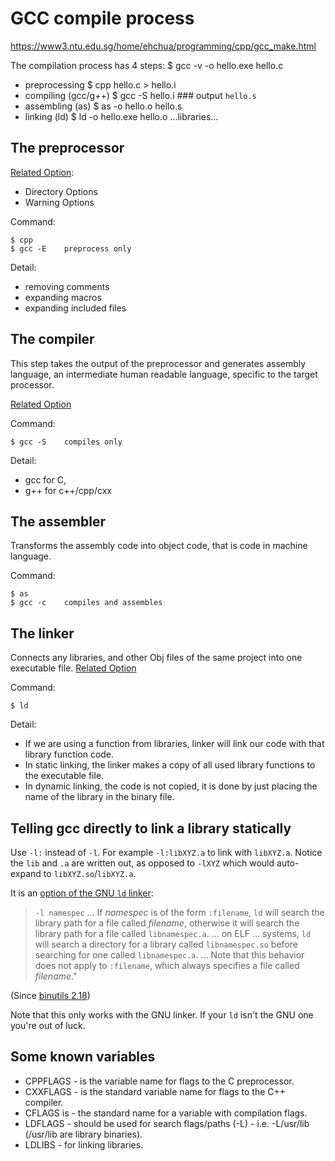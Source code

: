 GCC compile process
===================
https://www3.ntu.edu.sg/home/ehchua/programming/cpp/gcc_make.html

The compilation process has 4 steps:    $ gcc -v -o hello.exe hello.c
- preprocessing                         $ cpp hello.c > hello.i
- compiling (gcc/g++)                   $ gcc -S hello.i    ### output `hello.s`
- assembling (as)                       $ as -o hello.o hello.s
- linking (ld)                          $ ld -o hello.exe hello.o ...libraries...

The preprocessor
----------------
[Related Option](https://gcc.gnu.org/onlinedocs/gcc/Preprocessor-Options.html):
- Directory Options
- Warning Options

Command:

    $ cpp
    $ gcc -E    preprocess only

Detail:
- removing comments
- expanding macros
- expanding included files

The compiler
------------
This step takes the output of the preprocessor and generates assembly language, an intermediate
human readable language, specific to the target processor.

[Related Option](https://caiorss.github.io/C-Cpp-Notes/compiler-flags-options.html#org3aa59c3)

Command:

    $ gcc -S    compiles only

Detail:
- gcc for C,
- g++ for c++/cpp/cxx

The assembler
-------------
Transforms the assembly code into object code, that is code in machine language.

Command:

    $ as
    $ gcc -c    compiles and assembles

The linker
----------
Connects any libraries, and other Obj files of the same project into one executable file.
[Related Option](https://gcc.gnu.org/onlinedocs/gcc/Link-Options.html)

Command:

    $ ld

Detail:
- If we are using a function from libraries, linker will link our code with that library function code.
- In static linking, the linker makes a copy of all used library functions to the executable file.
- In dynamic linking, the code is not copied, it is done by just placing the name of the library in the binary file.

Telling gcc directly to link a library statically
-------------------------------------

Use `-l:` instead of `-l`. For example `-l:libXYZ.a` to link with `libXYZ.a`. Notice the `lib` and `.a` are written out, as opposed to `-lXYZ` which would auto-expand to `libXYZ.so`/`libXYZ.a`.

It is an [option of the GNU `ld` linker](https://sourceware.org/binutils/docs/ld/Options.html):

> `-l namespec` ... If *namespec* is of the form `:filename`, `ld` will search the library path for a file called *filename*, otherwise it will search the library path for a file called `libnamespec.a`. ... on ELF ... systems, `ld` will search a directory for a library called `libnamespec.so` before searching for one called `libnamespec.a`. ... Note that this behavior does not apply to `:filename`, which always specifies a file called *filename*."

(Since [binutils 2.18](https://sourceware.org/binutils/docs-2.18/ld/Options.html))

Note that this only works with the GNU linker. If your `ld` isn't the GNU one you're out of luck.



Some known variables
--------------------
- CPPFLAGS - is the variable name for flags to the C preprocessor.
- CXXFLAGS - is the standard variable name for flags to the C++ compiler.
- CFLAGS is - the standard name for a variable with compilation flags.
- LDFLAGS - should be used for search flags/paths (-L) - i.e. -L/usr/lib (/usr/lib are library binaries).
- LDLIBS - for linking libraries.
